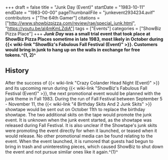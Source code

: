 +++
draft = false
title = "Junk Day (Event)"
startDate = "1983-10-11"
endDate = "1983-00-00"
pageThumbnailFile = "junkevent2934234.avif"
contributors = ["The 64th Gamer"]
citations = ["http://www.showbizpizza.com/review/rae/special_junk.html", "https://youtu.be/al4mKmLZdiA"]
tags = ["Events"]
categories = ["ShowBiz Pizza Place"]
+++
***Junk Day* was a small trial event that took place at ShowBiz Pizza Places sometime in late 1983, most likely in October during {{< wiki-link "ShowBiz's Fabulous Fall Festival (Event)" >}}. Customers would bring in junk to hang up on the walls in exchange for free tokens.^(1, 2)^**

## History

After the success of {{< wiki-link "Crazy Colander Head Night (Event)" >}} and its upcoming rerun during {{< wiki-link "ShowBiz's Fabulous Fall Festival (Event)" >}}, the next promotional event would be planned with the junk theme in Fall 1983. During the run of Fall Festival between September 5 - November 11, the {{< wiki-link "4 Birthday Skits And 2 Junk Skits" >}} showtape would be sent out on October 11th to replace the birthday showtape. The two additional skits on the tape would promote the junk event.
It is unknown when the junk event started, as the showtape was released during Fall Festival. It is also unclear if the Showtape's junk skits were promoting the event directly for when it launched, or teased when it would release. No other promotional media can be found relating to the event.
When the event launched, it is rumored that guests had begun to bring in trash and uninteresting pieces, which caused ShowBiz to shut down the event and not pursue similar ones like it again.^(1)^
